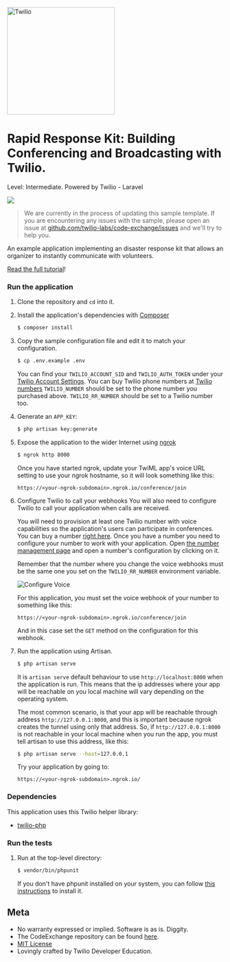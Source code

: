 <a href="https://www.twilio.com">
  <img src="https://static0.twilio.com/marketing/bundles/marketing/img/logos/wordmark-red.svg" alt="Twilio" width="250" />
</a>

# Rapid Response Kit: Building Conferencing and Broadcasting with Twilio.
Level: Intermediate. Powered by Twilio - Laravel

![](https://github.com/TwilioDevEd/conference-broadcast-laravel/workflows/Laravel/badge.svg)

> We are currently in the process of updating this sample template. If you are encountering any issues with the sample, please open an issue at [github.com/twilio-labs/code-exchange/issues](https://github.com/twilio-labs/code-exchange/issues) and we'll try to help you.

An example application implementing an disaster response kit that allows
an organizer to instantly communicate with volunteers.

[Read the full tutorial](https://www.twilio.com/docs/tutorials/walkthrough/conference-broadcast/php/laravel)!

### Run the application

1. Clone the repository and `cd` into it.
1. Install the application's dependencies with [Composer](https://getcomposer.org/)

   ```bash
   $ composer install
   ```
1. Copy the sample configuration file and edit it to match your
   configuration.

   ```bash
   $ cp .env.example .env
   ```

   You can find your `TWILIO_ACCOUNT_SID` and `TWILIO_AUTH_TOKEN` under
   your
   [Twilio Account Settings](https://www.twilio.com/user/account/settings).
   You can buy Twilio phone numbers at [Twilio numbers](https://www.twilio.com/user/account/phone-numbers/search)
   `TWILIO_NUMBER` should be set to the phone number you purchased above.
   `TWILIO_RR_NUMBER` should be set to a Twilio number too.
1. Generate an `APP_KEY`:

   ```bash
   $ php artisan key:generate
   ```
1. Expose the application to the wider Internet using [ngrok](https://ngrok.com/)

   ```bash
   $ ngrok http 8000
   ```
   Once you have started ngrok, update your TwiML app's voice URL
   setting to use your ngrok hostname, so it will look something like
   this:

   ```
   https://<your-ngrok-subdomain>.ngrok.io/conference/join
   ```

1. Configure Twilio to call your webhooks
   You will also need to configure Twilio to call your application when
   calls are received.

   You will need to provision at least one Twilio number with voice
   capabilities so the application's users can participate in conferences.
   You can buy a number [right here](https://www.twilio.com/user/account/phone-numbers/search).
   Once you have a number you need to configure your number to work with
   your application. Open [the number management page](https://www.twilio.com/user/account/phone-numbers/incoming)
   and open a number's configuration by clicking on it.

   Remember that the number where you change the voice webhooks must be
   the same one you set on the `TWILIO_RR_NUMBER` environment variable.

   ![Configure Voice](https://twilio-cms-prod.s3.amazonaws.com/images/twilio_console_for_conference_broadcast.width-1600.png)

   For this application, you must set the voice webhook of your number to
   something like this:

   ```
   https://<your-ngrok-subdomain>.ngrok.io/conference/join
   ```
   And in this case set the `GET` method on the configuration for this
   webhook.

1. Run the application using Artisan.

   ```bash
   $ php artisan serve
   ```

   It is `artisan serve` default behaviour to use `http://localhost:8000`
   when
   the application is run. This means that the ip addresses where your
   app will be reachable on you local machine will vary depending on the
   operating system.

   The most common scenario, is that your app will be reachable through
   address `http://127.0.0.1:8000`, and this is important because ngrok
   creates the tunnel using only that address. So, if `http://127.0.0.1:8000`
   is not reachable in your local machine when you run the app, you must
   tell artisan to use this address, like this:

   ```bash
   $ php artisan serve --host=127.0.0.1
   ```

   Try your application by going to:

   ```
   https://<your-ngrok-subdomain>.ngrok.io/
   ```

### Dependencies

This application uses this Twilio helper library:
* [twilio-php](https://github.com/twilio/twilio-php)

### Run the tests

1. Run at the top-level directory:

   ```bash
   $ vendor/bin/phpunit
   ```

   If you don't have phpunit installed on your system, you can follow [this
   instructions](https://phpunit.de/manual/current/en/installation.html) to
   install it.

## Meta

* No warranty expressed or implied.  Software is as is. Diggity.
* The CodeExchange repository can be found [here](https://github.com/twilio-labs/code-exchange/).
* [MIT License](http://www.opensource.org/licenses/mit-license.html)
* Lovingly crafted by Twilio Developer Education.
